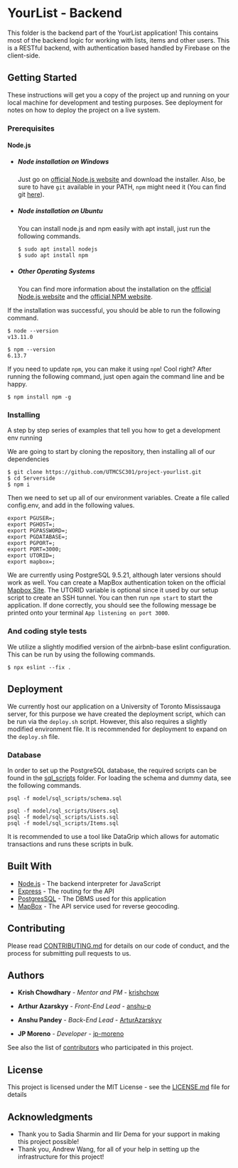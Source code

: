 # YourList - Backend

This folder is the backend part of the YourList application! This contains most of the backend logic for working with lists, items and other users. This is a RESTful backend, with authentication based handled by Firebase on the client-side.  

## Getting Started

These instructions will get you a copy of the project up and running on your local machine for development and testing purposes. See deployment for notes on how to deploy the project on a live system.

### Prerequisites

#### Node.js

- ##### Node installation on Windows

  Just go on [official Node.js website](https://nodejs.org/) and download the installer.
Also, be sure to have `git` available in your PATH, `npm` might need it (You can find git [here](https://git-scm.com/)).

- ##### Node installation on Ubuntu

  You can install node.js and npm easily with apt install, just run the following commands.

      $ sudo apt install nodejs
      $ sudo apt install npm

- ##### Other Operating Systems
  You can find more information about the installation on the [official Node.js website](https://nodejs.org/) and the [official NPM website](https://npmjs.org/).

If the installation was successful, you should be able to run the following command.
```
$ node --version
v13.11.0

$ npm --version
6.13.7
```
If you need to update `npm`, you can make it using `npm`! Cool right? After running the following command, just open again the command line and be happy.
```
$ npm install npm -g
```

### Installing

A step by step series of examples that tell you how to get a development env running

We are going to start by cloning the repository, then installing all of our dependencies
```
$ git clone https://github.com/UTMCSC301/project-yourlist.git
$ cd Serverside
$ npm i
```
Then we need to set up all of our environment variables. Create a file called config.env, and add in the following values.

```
export PGUSER=;
export PGHOST=;
export PGPASSWORD=;
export PGDATABASE=;
export PGPORT=;
export PORT=3000;
export UTORID=;
export mapbox=;
```

We are currently using PostgreSQL 9.5.21, although later versions should work as well. You can create a MapBox authentication token on the official [Mapbox Site](https://account.mapbox.com/). The UTORID variable is optional since it used by our setup script to create an SSH tunnel. You can then run `npm start` to start the application. If done correctly, you should see the following message be printed onto your terminal `App listening on port 3000`.

### And coding style tests

We utilize a slightly modified version of the airbnb-base eslint configuration. This can be run by using the following commands. 

```
$ npx eslint --fix .
```

## Deployment

We currently host our application on a University of Toronto Mississauga server, for this purpose we have created the deployment script, which can be run via the `deploy.sh` script. However, this also requires a slightly modified environment file. It is recommended for deployment to expand on the `deploy.sh` file. 

### Database

In order to set up the PostgreSQL database, the required scripts can be found in the [sql_scripts](model/sql_scripts/) folder. For loading the schema and dummy data, see the following commands. 

```
psql -f model/sql_scripts/schema.sql

psql -f model/sql_scripts/Users.sql
psql -f model/sql_scripts/Lists.sql
psql -f model/sql_scripts/Items.sql
```

It is recommended to use a tool like DataGrip which allows for automatic transactions and runs these scripts in bulk. 

## Built With

* [Node.js](https://nodejs.org/en/) - The backend interpreter for JavaScript
* [Express](https://expressjs.com/) - The routing for the API
* [PostgresSQL](https://www.postgresql.org/) - The DBMS used for this application
* [MapBox](https://www.mapbox.com/) - The API service used for reverse geocoding.

## Contributing

Please read [CONTRIBUTING.md](CONTRIBUTING.md) for details on our code of conduct, and the process for submitting pull requests to us.

## Authors

* **Krish Chowdhary** - *Mentor and PM* - [krishchow](https://github.com/krishchow)

* **Arthur Azarskyy** - *Front-End Lead* - [anshu-p](https://github.com/anshu-p)

* **Anshu Pandey** - *Back-End Lead* - [ArturAzarskyy](https://github.com/ArturAzarskyy)

* **JP Moreno** - *Developer* - [jp-moreno](https://github.com/jp-moreno)

See also the list of [contributors](https://github.com/your/project/contributors) who participated in this project.

## License

This project is licensed under the MIT License - see the [LICENSE.md](LICENSE.md) file for details

## Acknowledgments

* Thank you to Sadia Sharmin and Ilir Dema for your support in making this project possible!
* Thank you, Andrew Wang, for all of your help in setting up the infrastructure for this project!
